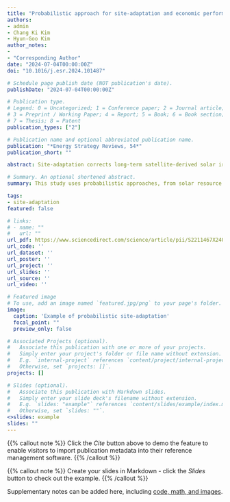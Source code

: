 ```yaml
---
title: "Probabilistic approach for site-adaptation and economic performance estimation of a photovoltaic project in South Korea"
authors:
- admin
- Chang Ki Kim
- Hyun-Goo Kim
author_notes:
- 
- "Corresponding Author"
date: "2024-07-04T00:00:00Z"
doi: "10.1016/j.esr.2024.101487"

# Schedule page publish date (NOT publication's date).
publishDate: "2024-07-04T00:00:00Z"

# Publication type.
# Legend: 0 = Uncategorized; 1 = Conference paper; 2 = Journal article;
# 3 = Preprint / Working Paper; 4 = Report; 5 = Book; 6 = Book section;
# 7 = Thesis; 8 = Patent
publication_types: ["2"]

# Publication name and optional abbreviated publication name.
publication: "*Energy Strategy Reviews, 54*"
publication_short: ""

abstract: Site-adaptation corrects long-term satellite-derived solar irradiance datasets, which improve solar power system modeling by reducing the risks in performance estimation. This study begins with a data-efficient approach to probabilistic site-adaptation, using simple model averaging to quantify uncertainties in the corrected dataset. The proposed model reduces the continuous ranked probability score of up to 34 W/m2 and decreases the bias to nearly 50 % of the initial value. The model performance is associated with the quality of cloud modeling or the seasonal variations of meteorological parameters. In the next phase, the output from the site-adaptation model is employed to develop a probabilistic method for estimating economic performance with a skewed normal distribution. This approach is demonstrated in a case study of a photovoltaic system in South Korea under power purchase agreement (PPA). The evaluation of the distributional economic performance shows that the estimated values are generally aligned with the observational data with a high degree of probability and exhibit greater accuracy than initial estimates. This correction of economic performance estimation is crucial, as evidenced by the demonstration that it can increase the debt service coverage ratio (DSCR) to satisfy a specific requirement (e.g., DSCR >1.3), and turn a negative net present value positive, thereby suggesting a shift in the evaluation of projects from economically infeasible to feasible. Sensitivity analysis shows that the economic performance indexes are highly influenced by the PPA price, debt ratio, and total installation cost.

# Summary. An optional shortened abstract.
summary: This study uses probabilistic approaches, from solar resource assessment to feasibility study. Probabilistic estimates for techno-economic indicators are generated. Finally, a case study of a hypothetical photovoltaic project based on power purchase agreement is presented. The study shows that probabilistic approach played a key role in the project's feasibility, aligned with the observational data with a high degree of probability and exhibit greater accuracy than initial estimates.

tags:
- site-adaptation
featured: false

# links:
# - name: ""
#   url: ""
url_pdf: https://www.sciencedirect.com/science/article/pii/S2211467X24001949
url_code: ''
url_dataset: ''
url_poster: ''
url_project: ''
url_slides: ''
url_source: ''
url_video: ''

# Featured image
# To use, add an image named `featured.jpg/png` to your page's folder. 
image:
  caption: 'Example of probabilistic site-adaptation'
  focal_point: ""
  preview_only: false

# Associated Projects (optional).
#   Associate this publication with one or more of your projects.
#   Simply enter your project's folder or file name without extension.
#   E.g. `internal-project` references `content/project/internal-project/index.md`.
#   Otherwise, set `projects: []`.
projects: []

# Slides (optional).
#   Associate this publication with Markdown slides.
#   Simply enter your slide deck's filename without extension.
#   E.g. `slides: "example"` references `content/slides/example/index.md`.
#   Otherwise, set `slides: ""`.
<>slides: example
slides: ""
---
```


{{% callout note %}}
Click the *Cite* button above to demo the feature to enable visitors to import publication metadata into their reference management software.
{{% /callout %}}

{{% callout note %}}
Create your slides in Markdown - click the *Slides* button to check out the example.
{{% /callout %}}

Supplementary notes can be added here, including [code, math, and images](https://wowchemy.com/docs/writing-markdown-latex/).
